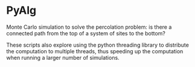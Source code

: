 # PyAlg

Monte Carlo simulation to solve the percolation problem: is there a connected path from the top of a
system of sites to the bottom?

These scripts also explore using the python threading library to distribute the computation to
multiple threads, thus speeding up the computation when running a larger number of simulations.
